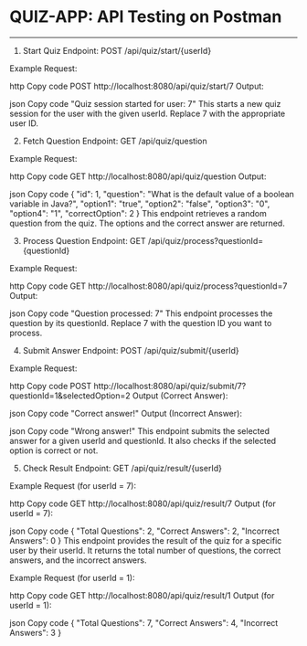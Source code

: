 
# QUIZ-APP: API Testing on Postman

---

1. Start Quiz
Endpoint: POST /api/quiz/start/{userId}

Example Request:

http
Copy code
POST http://localhost:8080/api/quiz/start/7
Output:

json
Copy code
"Quiz session started for user: 7"
This starts a new quiz session for the user with the given userId. Replace 7 with the appropriate user ID.

2. Fetch Question
Endpoint: GET /api/quiz/question

Example Request:

http
Copy code
GET http://localhost:8080/api/quiz/question
Output:

json
Copy code
{
    "id": 1,
    "question": "What is the default value of a boolean variable in Java?",
    "option1": "true",
    "option2": "false",
    "option3": "0",
    "option4": "1",
    "correctOption": 2
}
This endpoint retrieves a random question from the quiz. The options and the correct answer are returned.

3. Process Question
Endpoint: GET /api/quiz/process?questionId={questionId}

Example Request:

http
Copy code
GET http://localhost:8080/api/quiz/process?questionId=7
Output:

json
Copy code
"Question processed: 7"
This endpoint processes the question by its questionId. Replace 7 with the question ID you want to process.

4. Submit Answer
Endpoint: POST /api/quiz/submit/{userId}

Example Request:

http
Copy code
POST http://localhost:8080/api/quiz/submit/7?questionId=1&selectedOption=2
Output (Correct Answer):

json
Copy code
"Correct answer!"
Output (Incorrect Answer):

json
Copy code
"Wrong answer!"
This endpoint submits the selected answer for a given userId and questionId. It also checks if the selected option is correct or not.

5. Check Result
Endpoint: GET /api/quiz/result/{userId}

Example Request (for userId = 7):

http
Copy code
GET http://localhost:8080/api/quiz/result/7
Output (for userId = 7):

json
Copy code
{
    "Total Questions": 2,
    "Correct Answers": 2,
    "Incorrect Answers": 0
}
This endpoint provides the result of the quiz for a specific user by their userId. It returns the total number of questions, the correct answers, and the incorrect answers.

Example Request (for userId = 1):

http
Copy code
GET http://localhost:8080/api/quiz/result/1
Output (for userId = 1):

json
Copy code
{
    "Total Questions": 7,
    "Correct Answers": 4,
    "Incorrect Answers": 3
}
